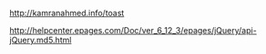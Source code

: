 
http://kamranahmed.info/toast


http://helpcenter.epages.com/Doc/ver_6_12_3/epages/jQuery/api-jQuery.md5.html